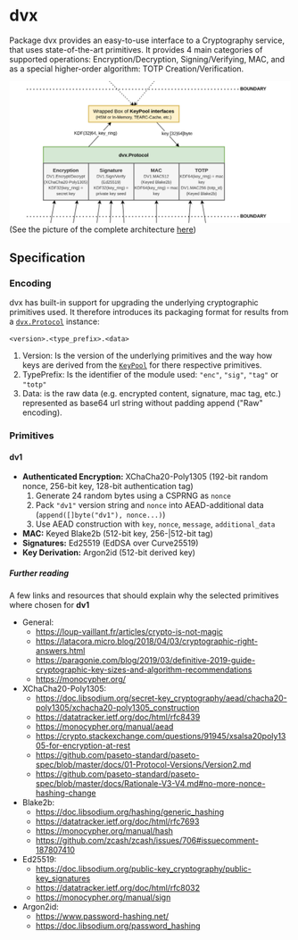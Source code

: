 # dvx

Package dvx provides an easy-to-use interface to a Cryptography service, that uses state-of-the-art primitives. It provides 4 main categories of supported operations: Encryption/Decryption, Signing/Verifying, MAC, and as a special higher-order algorithm: TOTP Creation/Verification.

![Picture of schematic architecture](./docs/dvx_protocol.png)
(See the picture of the complete architecture [here](./docs/dvx.png))

## Specification

### Encoding

dvx has built-in support for upgrading the underlying cryptographic primitives used. It therefore introduces its packaging format for results from a [`dvx.Protocol`]() instance:

```
<version>.<type_prefix>.<data>
```

1. Version: Is the version of the underlying primitives and the way how keys are derived from the [`KeyPool`]() for there respective primitives.
2. TypePrefix: Is the identifier of the module used: `"enc"`, `"sig"`, `"tag"` or `"totp"`
3. Data: is the raw data (e.g. encrypted content, signature, mac tag, etc.) represented as base64 url string without padding append ("Raw" encoding).

### Primitives

#### dv1

- **Authenticated Encryption:** XChaCha20-Poly1305 (192-bit random nonce, 256-bit key, 128-bit authentication tag)
  1. Generate 24 random bytes using a CSPRNG as `nonce`
  2. Pack `"dv1"` version string and `nonce` into AEAD-additional data (`append([]byte("dv1"), nonce...)`)
  3. Use AEAD construction with `key`, `nonce`, `message`, `additional_data`
- **MAC:** Keyed Blake2b (512-bit key, 256-|512-bit tag)
- **Signatures:** Ed25519 (EdDSA over Curve25519)
- **Key Derivation:** Argon2id (512-bit derived key)

##### Further reading

A few links and resources that should explain why the selected primitives where chosen for **dv1**

- General:
  - https://loup-vaillant.fr/articles/crypto-is-not-magic
  - https://latacora.micro.blog/2018/04/03/cryptographic-right-answers.html
  - https://paragonie.com/blog/2019/03/definitive-2019-guide-cryptographic-key-sizes-and-algorithm-recommendations
  - https://monocypher.org/
- XChaCha20-Poly1305:
  - https://doc.libsodium.org/secret-key_cryptography/aead/chacha20-poly1305/xchacha20-poly1305_construction
  - https://datatracker.ietf.org/doc/html/rfc8439
  - https://monocypher.org/manual/aead
  - https://crypto.stackexchange.com/questions/91945/xsalsa20poly1305-for-encryption-at-rest
  - https://github.com/paseto-standard/paseto-spec/blob/master/docs/01-Protocol-Versions/Version2.md
  - https://github.com/paseto-standard/paseto-spec/blob/master/docs/Rationale-V3-V4.md#no-more-nonce-hashing-change
- Blake2b:
  - https://doc.libsodium.org/hashing/generic_hashing
  - https://datatracker.ietf.org/doc/html/rfc7693
  - https://monocypher.org/manual/hash
  - https://github.com/zcash/zcash/issues/706#issuecomment-187807410
- Ed25519:
  - https://doc.libsodium.org/public-key_cryptography/public-key_signatures
  - https://datatracker.ietf.org/doc/html/rfc8032
  - https://monocypher.org/manual/sign
- Argon2id:
  - https://www.password-hashing.net/
  - https://doc.libsodium.org/password_hashing
